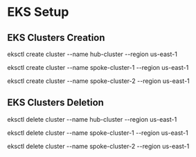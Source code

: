 # EKS Setup

## EKS Clusters Creation

eksctl create cluster --name hub-cluster --region us-east-1

eksctl create cluster --name spoke-cluster-1 --region us-east-1

eksctl create cluster --name spoke-cluster-2 --region us-east-1

## EKS Clusters Deletion

eksctl delete cluster --name hub-cluster --region us-east-1

eksctl delete cluster --name spoke-cluster-1 --region us-east-1

eksctl delete cluster --name spoke-cluster-2 --region us-east-1